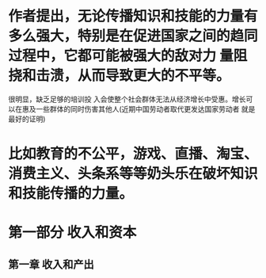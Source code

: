 # 作者提出，无论传播知识和技能的力量有多么强大，特别是在促进国家之间的趋同过程中，它都可能被强大的敌对力 量阻挠和击溃，从而导致更大的不平等。
  很明显，缺乏足够的培训投 入会使整个社会群体无法从经济增长中受惠。增长可以在惠及一些群体的同时伤害其他人(近期中国劳动者取代更发达国家劳动者
  就是最好的证明)

# 比如教育的不公平，游戏、直播、淘宝、消费主义、头条系等等奶头乐在破坏知识和技能传播的力量。

# 第一部分 收入和资本

## 第一章 收入和产出
